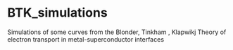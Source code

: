 BTK_simulations
===============

Simulations of some curves from the Blonder, Tinkham , Klapwikj Theory of electron transport in metal-superconductor interfaces
